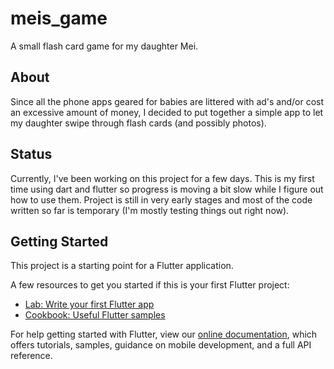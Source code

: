 # meis_game

A small flash card game for my daughter Mei.

## About

Since all the phone apps geared for babies are littered with ad's and/or cost an excessive amount of money, I decided to put together a simple app to let my daughter swipe through flash cards (and possibly photos).

## Status

Currently, I've been working on this project for a few days. This is my first time using dart and flutter so progress is moving a bit slow while I figure out how to use them. Project is still in very early stages and most of the code written so far is temporary (I'm mostly testing things out right now).

## Getting Started

This project is a starting point for a Flutter application.

A few resources to get you started if this is your first Flutter project:

- [Lab: Write your first Flutter app](https://flutter.dev/docs/get-started/codelab)
- [Cookbook: Useful Flutter samples](https://flutter.dev/docs/cookbook)

For help getting started with Flutter, view our
[online documentation](https://flutter.dev/docs), which offers tutorials,
samples, guidance on mobile development, and a full API reference.
